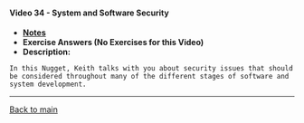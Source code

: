 #### Video 34 - System and Software Security

- **[Notes](notes.md)**
- **Exercise Answers (No Exercises for this Video)**
- **Description:**

```
In this Nugget, Keith talks with you about security issues that should
be considered throughout many of the different stages of software and
system development.
```

---
 
[Back to main](https://github.com/rot0xd/CBTNuggets/blob/master/CISSP/README.md)

